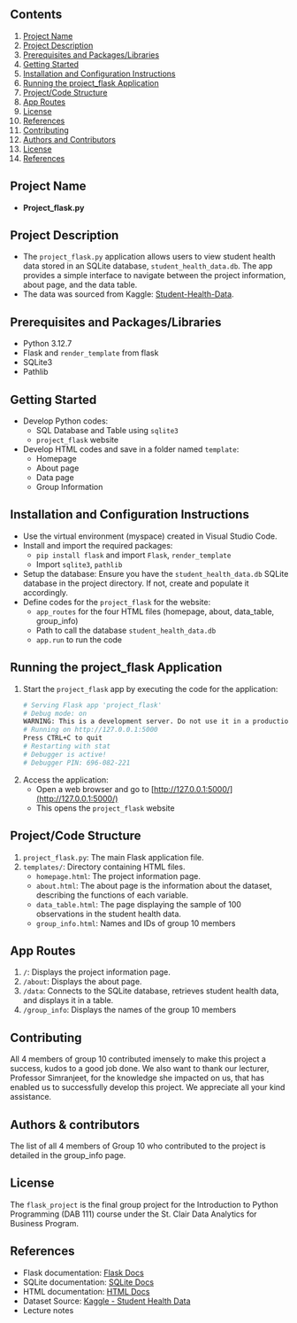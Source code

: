 ## Contents
1. [Project Name](#project-name)
2. [Project Description](#project-description)
3. [Prerequisites and Packages/Libraries](#prerequisites-and-packageslibraries)
4. [Getting Started](#getting-started)
5. [Installation and Configuration Instructions](#installation-and-configuration-instructions)
6. [Running the project_flask Application](#running-the-project_flask-application)
7. [Project/Code Structure](#projectcode-structure)
8. [App Routes](#app-routes)
9. [License](#license)
10. [References](#references)
9. [Contributing](#contributing)
10. [Authors and Contributors](#authors-&-contributors)
12. [License](#license)
13. [References](#references)
## Project Name
- **Project_flask.py**
## Project Description
- The `project_flask.py` application allows users to view student health data stored in an SQLite database, `student_health_data.db`. The app provides a simple interface to navigate between the project information, about page, and the data table.
- The data was sourced from Kaggle: [Student-Health-Data](https://www.kaggle.com/datasets/ziya07/student-health-data).
## Prerequisites and Packages/Libraries
- Python 3.12.7
- Flask and `render_template` from flask
- SQLite3
- Pathlib
## Getting Started
- Develop Python codes:
  - SQL Database and Table using `sqlite3`
  - `project_flask` website
- Develop HTML codes and save in a folder named `template`:
  - Homepage
  - About page
  - Data page
  - Group Information
## Installation and Configuration Instructions
- Use the virtual environment (myspace) created in Visual Studio Code.
- Install and import the required packages:
  - `pip install flask` and import `Flask`, `render_template`
  - Import `sqlite3`, `pathlib`
- Setup the database: Ensure you have the `student_health_data.db` SQLite database in the project directory. If not, create and populate it accordingly.
- Define codes for the `project_flask` for the website:
  - `app_routes` for the four HTML files (homepage, about, data_table, group_info)
  - Path to call the database `student_health_data.db`
  - `app.run` to run the code
## Running the project_flask Application
1. Start the `project_flask` app by executing the code for the application:
    ```bash
    # Serving Flask app 'project_flask'
    # Debug mode: on
    WARNING: This is a development server. Do not use it in a production deployment. Use a production WSGI server instead.
    # Running on http://127.0.0.1:5000
    Press CTRL+C to quit
    # Restarting with stat
    # Debugger is active!
    # Debugger PIN: 696-082-221
    ```
2. Access the application:
    - Open a web browser and go to [http://127.0.0.1:5000/](http://127.0.0.1:5000/)
    - This opens the `project_flask` website
## Project/Code Structure
1. `project_flask.py`: The main Flask application file.
2. `templates/`: Directory containing HTML files.
   - `homepage.html`: The project information page.
   - `about.html`: The about page is the information about the dataset, describing the functions of each variable.
   - `data_table.html`: The page displaying the sample of 100 observations in the student health data.
   - `group_info.html`: Names and IDs of group 10 members
## App Routes
1. `/`: Displays the project information page.
2. `/about`: Displays the about page.
3. `/data`: Connects to the SQLite database, retrieves student health data, and displays it in a table.
4. `/group_info`: Displays the names of the group 10 members
## Contributing
All 4 members of group 10 contributed imensely to make this project a success, kudos to a good job done.
We also want to thank our lecturer, Professor Simranjeet, for the knowledge she impacted on us, that has enabled us to successfully develop this project. We appreciate all your kind assistance. 
## Authors & contributors
The list of all 4 members of Group 10 who contributed to the project is detailed in the group_info page.
## License
The `flask_project` is the final group project for the Introduction to Python Programming (DAB 111) course under the St. Clair Data Analytics for Business Program.
## References
- Flask documentation: [Flask Docs](https://flask.palletsprojects.com/)
- SQLite documentation: [SQLite Docs](https://www.sqlite.org/docs.html)
- HTML documentation: [HTML Docs](https://www.w3schools.com/html/)
- Dataset Source: [Kaggle - Student Health Data](https://www.kaggle.com/datasets/ziya07/student-health-data)
- Lecture notes
